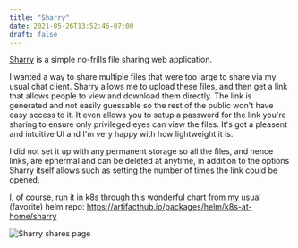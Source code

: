 ```yaml
---
title: "Sharry"
date: 2021-05-26T13:52:46-07:00
draft: false
---
```


[Sharry](https://github.com/eikek/sharry) is a simple no-frills file sharing web application.

I wanted a way to share multiple files that were too large to share via my usual chat client. Sharry allows me to upload these files, and then get a link that allows people to view and download them directly. The link is generated and not easily guessable so the rest of the public won't have easy access to it. It even allows you to setup a password for the link you're sharing to ensure only privileged eyes can view the files. It's got a pleasent and intuitive UI and I'm very happy with how lightweight it is.

I did not set it up with any permanent storage so all the files, and hence links, are ephermal and can be deleted at anytime, in addition to the options Sharry itself allows such as setting the number of times the link could be opened.

I, of course, run it in k8s through this wonderful chart from my usual (favorite) helm repo: https://artifacthub.io/packages/helm/k8s-at-home/sharry

![Sharry shares page](sharry.png)
